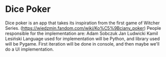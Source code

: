 # Dice Poker
Dice poker is an app that takes its inspiration from the first game of Witcher Series. (https://wiedzmin.fandom.com/wiki/Ko%C5%9Bciany_poker)
People responsible for the implementation are:
Adam Sobczuk
Jan Ludwicki
Kamil Lesiński
Language used for implementation will be Python, and library used will be Pygame. 
First iteration will be done in console, and then maybe we'll do a UI implementation.
